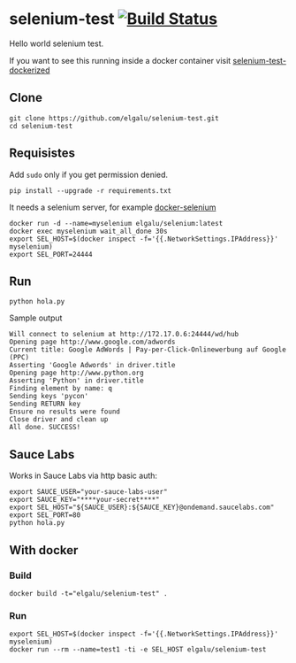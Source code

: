 # selenium-test [![Build Status](https://travis-ci.org/elgalu/selenium-test.svg?branch=master)](https://travis-ci.org/elgalu/selenium-test)

Hello world selenium test.

If you want to see this running inside a docker container visit [selenium-test-dockerized][]

## Clone

    git clone https://github.com/elgalu/selenium-test.git
    cd selenium-test

## Requisistes
Add `sudo` only if you get permission denied.

    pip install --upgrade -r requirements.txt

It needs a selenium server, for example [docker-selenium][]

    docker run -d --name=myselenium elgalu/selenium:latest
    docker exec myselenium wait_all_done 30s
    export SEL_HOST=$(docker inspect -f='{{.NetworkSettings.IPAddress}}' myselenium)
    export SEL_PORT=24444

## Run

    python hola.py

Sample output

    Will connect to selenium at http://172.17.0.6:24444/wd/hub
    Opening page http://www.google.com/adwords
    Current title: Google AdWords | Pay-per-Click-Onlinewerbung auf Google (PPC)
    Asserting 'Google Adwords' in driver.title
    Opening page http://www.python.org
    Asserting 'Python' in driver.title
    Finding element by name: q
    Sending keys 'pycon'
    Sending RETURN key
    Ensure no results were found
    Close driver and clean up
    All done. SUCCESS!

## Sauce Labs
Works in Sauce Labs via http basic auth:

    export SAUCE_USER="your-sauce-labs-user"
    export SAUCE_KEY="****your-secret****"
    export SEL_HOST="${SAUCE_USER}:${SAUCE_KEY}@ondemand.saucelabs.com"
    export SEL_PORT=80
    python hola.py

## With docker
### Build

    docker build -t="elgalu/selenium-test" .

### Run

    export SEL_HOST=$(docker inspect -f='{{.NetworkSettings.IPAddress}}' myselenium)
    docker run --rm --name=test1 -ti -e SEL_HOST elgalu/selenium-test


[selenium-test-dockerized]: https://github.com/elgalu/selenium-test-dockerized
[docker-selenium]: https://github.com/elgalu/docker-selenium
